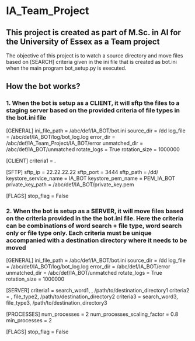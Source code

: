# IA_Team_Project

## This project is created as part of M.Sc. in AI for the University of Essex as a Team project

The objective of this project is to watch a source directory and move files based on [SEARCH] criteria given in the ini file that is created as bot.ini when the main program bot_setup.py is executed.

## How the bot works?

### 1. When the bot is setup as a CLIENT, it will sftp the files to a staging server based on the provided criteria of file types in the bot.ini file

[GENERAL]
ini_file_path = /abc/def/IA_BOT/bot.ini
source_dir = /dd
log_file = /abc/def/IA_BOT/log/bot_log.log
error_dir = /abc/def/IA_Team_Project/IA_BOT/error
unmatched_dir = /abc/def/IA_BOT/unmatched
rotate_logs = True
rotation_size = 1000000

[CLIENT]
criteria1 = _*.*_

[SFTP]
sftp_ip = 22.22.22.22
sftp_port = 3444
sftp_path = /dd/
keystore_service_name = IA_BOT
keystore_pem_name = PEM_IA_BOT
private_key_path = /abc/def/IA_BOT/private_key.pem

[FLAGS]
stop_flag = False

### 2. When the bot is setup as a SERVER, it will move files based on the criteria provided in the the bot.ini file. Here the criteria can be combinations of word search + file type, word search only or file type only. Each criteria must be unique accompanied with a destination directory where it needs to be moved

[GENERAL]
ini_file_path = /abc/def/IA_BOT/bot.ini
source_dir = /dd
log_file = /abc/def/IA_BOT/log/bot_log.log
error_dir = /abc/def/IA_BOT/error
unmatched_dir = /abc/def/IA_BOT/unmatched
rotate_logs = True
rotation_size = 1000000

[SERVER]
criteria1 = search_word1, , /path/to/destination_directory1
criteria2 = , file_type2, /path/to/destination_directory2
criteria3 = search_word3, file_type3, /path/to/destination_directory3

[PROCESSES]
num_processes = 2
num_processes_scaling_factor = 0.8
min_processes = 2

[FLAGS]
stop_flag = False
